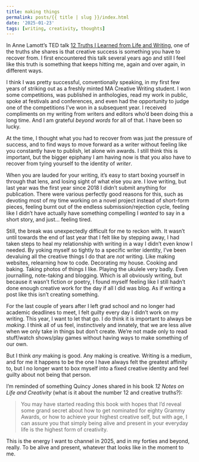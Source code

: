 ```yaml
---
title: making things
permalink: posts/{{ title | slug }}/index.html
date: '2025-01-23'
tags: [writing, creativity, thoughts]
---
```


In Anne Lamott’s TED talk [12 Truths I Learned from Life and Writing](https://www.ted.com/talks/anne_lamott_12_truths_i_learned_from_life_and_writing), one of the truths she shares is that creative success is something you have to recover from. I first encountered this talk several years ago and still I feel like this truth is something that keeps hitting me, again and over again, in different ways.

I think I was pretty successful, conventionally speaking, in my first few years of striking out as a freshly minted MA Creative Writing student. I won some competitions, was published in anthologies, read my work in public, spoke at festivals and conferences, and even had the opportunity to judge one of the competitions I’ve won in a subsequent year. I received compliments on my writing from writers and editors who’d been doing this a long time. And I am grateful _beyond words_ for all of that. I have been so lucky. 

At the time, I thought what you had to recover from was just the pressure of success, and to find ways to move forward as a writer without feeling like you constantly have to publish, let alone win awards. I still think this is important, but the bigger epiphany I am having now is that you also have to recover from tying yourself to the identity of _writer_. 

When you are lauded for your writing, it’s easy to start boxing yourself in through that lens, and losing sight of what else you are. I love writing, but last year was the first year since 2018 I didn’t submit anything for publication. There were various perfectly good reasons for this, such as devoting most of my time working on a novel project instead of short-form pieces, feeling burnt out of the endless submission/rejection cycle, feeling like I didn’t have actually have something compelling I _wanted_ to say in a short story, and just… feeling tired. 

Still, the break was unexpectedly difficult for me to reckon with. It wasn’t until towards the end of last year that I felt like by stepping away, I had taken steps to heal my relationship with writing in a way I didn’t even know I needed. By yoking myself so tightly to a specific writer identity, I’ve been devaluing all the creative things I do that are _not_ writing. Like making websites, relearning how to code. Decorating my house. Cooking and baking. Taking photos of things I like. Playing the ukulele very badly. Even journalling, note-taking and blogging. Which is all obviously writing, but because it wasn’t fiction or poetry, I found myself feeling like I still hadn’t done enough creative work for the day if all I did was blog. As if writing a post like this isn’t creating something.

For the last couple of years after I left grad school and no longer had academic deadlines to meet, I felt guilty every day I didn’t work on my writing. This year, I want to let that go. I do think it is important to always be _making_. I think all of us feel, instinctively and innately, that we are less alive when we only take in things but don’t create. We’re not made only to read stuff/watch shows/play games without having ways to make something of our own.

But I think _any_ making is good. Any making is creative. Writing is a medium, and for me it happens to be the one I have always felt the greatest affinity to, but I no longer want to box myself into a fixed creative identity and feel guilty about not being that person.

I’m reminded of something Quincy Jones shared in his book _12 Notes on Life and Creativity_ (what is it about the number 12 and creative truths?):

> You may have started reading this book with hopes that I’d reveal some grand secret about how to get nominated for eighty Grammy Awards, or how to achieve your highest creative self, but with age, I can assure you that simply being alive and present in your everyday life is the highest form of creativity.

This is the energy I want to channel in 2025, and in my forties and beyond, really. To be alive and present, whatever that looks like in the moment to me.